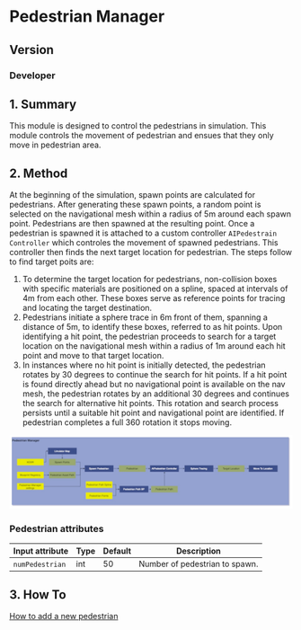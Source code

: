 # Pedestrian Manager
## Version
### Developer

## 1. Summary
This module is designed to control the pedestrians in simulation. This module controls the movement of pedestrian and ensues that they only move in pedestrian area. 


## 2. Method
At the beginning of the simulation, spawn points are calculated for pedestrians. After generating these spawn points, a random point is selected on the navigational mesh within a radius of 5m around each spawn point. Pedestrians are then spawned at the resulting point. Once a pedestrian is spawned it is attached to a custom controller `AIPedestrain Controller` which controles the movement of spawned pedestrians. This controller then finds the next target location for pedestrian. The steps follow to find target poits are:
1. To determine the target location for pedestrians, non-collision boxes with specific materials are positioned on a spline, spaced at intervals of 4m from each other. These boxes serve as reference points for tracing and locating the target destination. 
2. Pedestrians initiate a sphere trace in 6m front of them, spanning a distance of 5m, to identify these boxes, referred to as hit points. Upon identifying a hit point, the pedestrian proceeds to search for a target location on the navigational mesh within a radius of 1m around each hit point and move to that target location. 
3. In instances where no hit point is initially detected, the pedestrian rotates by 30 degrees to continue the search for hit points. If a hit point is found directly ahead but no navigational point is available on the nav mesh, the pedestrian rotates by an additional 30 degrees and continues the search for alternative hit points. This rotation and search process persists until a suitable hit point and navigational point are identified. If pedestrian completes a full 360 rotation it stops moving. 


![Pedestrian Manager Data Flow](resources/PedestrianManager.jpg)


### Pedestrian attributes


| Input attribute  | Type   | Default    | Description     |
| ----------------------------------------------------------------- | ----------------------------------------------------------------- | ----------------------------------------------------------------- | ----------------------------------------------------------------- |
| `numPedestrian` | int    | 50  | Number of pedestrian to spawn.    |


## 3. How To 
[How to add a new pedestrian](PedestrianModelling.md#4-how-to-guide)
